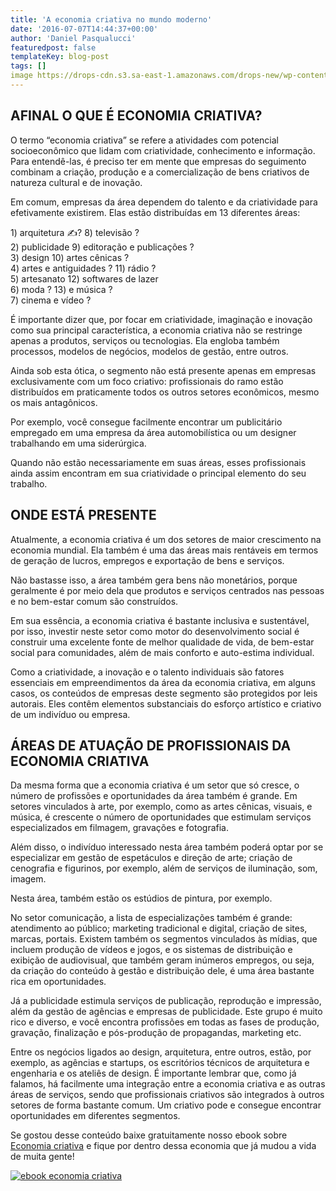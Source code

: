 ```yaml
---
title: 'A economia criativa no mundo moderno'
date: '2016-07-07T14:44:37+00:00'
author: 'Daniel Pasqualucci'
featuredpost: false
templateKey: blog-post
tags: []
image https://drops-cdn.s3.sa-east-1.amazonaws.com/drops-new/wp-content/uploads/2016/07/07144409/305H-1-150x150.png
---
```

AFINAL O QUE É ECONOMIA CRIATIVA?
---------------------------------

O termo “economia criativa” se refere a atividades com potencial socioeconômico que lidam com criatividade, conhecimento e informação. Para entendê-las, é preciso ter em mente que empresas do seguimento combinam a criação, produção e a comercialização de bens criativos de natureza cultural e de inovação.

Em comum, empresas da área dependem do talento e da criatividade para efetivamente existirem. Elas estão distribuídas em 13 diferentes áreas:

1\) arquitetura ✍? 8) televisão ?  
2\) publicidade 9) editoração e publicações ?  
3\) design 10) artes cênicas ?  
4\) artes e antiguidades ? 11) rádio ?  
5\) artesanato 12) softwares de lazer  
6\) moda ? 13) e música ?  
7\) cinema e vídeo ?

É importante dizer que, por focar em criatividade, imaginação e inovação como sua principal característica, a economia criativa não se restringe apenas a produtos, serviços ou tecnologias. Ela engloba também processos, modelos de negócios, modelos de gestão, entre outros.

Ainda sob esta ótica, o segmento não está presente apenas em empresas exclusivamente com um foco criativo: profissionais do ramo estão distribuídos em praticamente todos os outros setores econômicos, mesmo os mais antagônicos.

Por exemplo, você consegue facilmente encontrar um publicitário empregado em uma empresa da área automobilística ou um designer trabalhando em uma siderúrgica.

Quando não estão necessariamente em suas áreas, esses profissionais ainda assim encontram em sua criatividade o principal elemento do seu trabalho.

ONDE ESTÁ PRESENTE
------------------

Atualmente, a economia criativa é um dos setores de maior crescimento na economia mundial. Ela também é uma das áreas mais rentáveis em termos de geração de lucros, empregos e exportação de bens e serviços.

Não bastasse isso, a área também gera bens não monetários, porque geralmente é por meio dela que produtos e serviços centrados nas pessoas e no bem-estar comum são construídos.

Em sua essência, a economia criativa é bastante inclusiva e sustentável, por isso, investir neste setor como motor do desenvolvimento social é construir uma excelente fonte de melhor qualidade de vida, de bem-estar social para comunidades, além de mais conforto e auto-estima individual.

Como a criatividade, a inovação e o talento individuais são fatores essenciais em empreendimentos da área da economia criativa, em alguns casos, os conteúdos de empresas deste segmento são protegidos por leis autorais. Eles contêm elementos substanciais do esforço artístico e criativo de um indivíduo ou empresa.

ÁREAS DE ATUAÇÃO DE PROFISSIONAIS DA ECONOMIA CRIATIVA
------------------------------------------------------

Da mesma forma que a economia criativa é um setor que só cresce, o número de profissões e oportunidades da área também é grande. Em setores vinculados à arte, por exemplo, como as artes cênicas, visuais, e música, é crescente o número de oportunidades que estimulam serviços especializados em filmagem, gravações e fotografia.

Além disso, o indivíduo interessado nesta área também poderá optar por se especializar em gestão de espetáculos e direção de arte; criação de cenografia e figurinos, por exemplo, além de serviços de iluminação, som, imagem.

Nesta área, também estão os estúdios de pintura, por exemplo.

No setor comunicação, a lista de especializações também é grande: atendimento ao público; marketing tradicional e digital, criação de sites, marcas, portais. Existem também os segmentos vinculados às mídias, que incluem produção de vídeos e jogos, e os sistemas de distribuição e exibição de audiovisual, que também geram inúmeros empregos, ou seja, da criação do conteúdo à gestão e distribuição dele, é uma área bastante rica em oportunidades.

Já a publicidade estimula serviços de publicação, reprodução e impressão, além da gestão de agências e empresas de publicidade. Este grupo é muito rico e diverso, e você encontra profissões em todas as fases de produção, gravação, finalização e pós-produção de propagandas, marketing etc.

Entre os negócios ligados ao design, arquitetura, entre outros, estão, por exemplo, as agências e startups, os escritórios técnicos de arquitetura e engenharia e os ateliês de design. É importante lembrar que, como já falamos, há facilmente uma integração entre a economia criativa e as outras áreas de serviços, sendo que profissionais criativos são integrados à outros setores de forma bastante comum. Um criativo pode e consegue encontrar oportunidades em diferentes segmentos.

Se gostou desse conteúdo baixe gratuitamente nosso ebook sobre [Economia criativa](http://www.descola.org/ebook-economia-criativa) e fique por dentro dessa economia que já mudou a vida de muita gente!

[![ebook economia criativa](http://s3-sa-east-1.amazonaws.com/drops-cdn/drops-new/wp-content/uploads/2016/07/07212755/economiacriativa_banner2.png)](http://www.descola.org/ebook-economia-criativa)